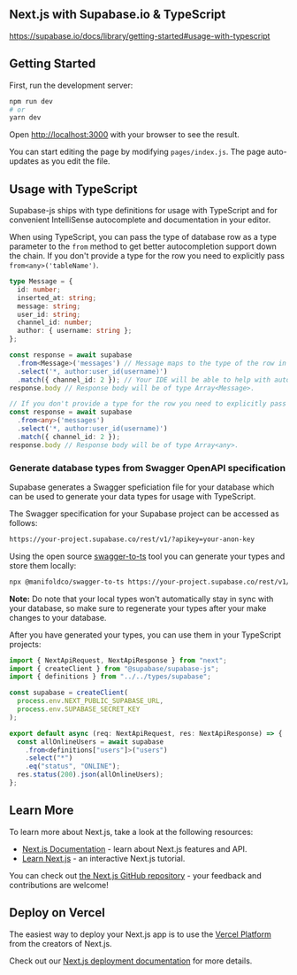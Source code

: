 ## Next.js with Supabase.io & TypeScript

https://supabase.io/docs/library/getting-started#usage-with-typescript

## Getting Started

First, run the development server:

```bash
npm run dev
# or
yarn dev
```

Open [http://localhost:3000](http://localhost:3000) with your browser to see the result.

You can start editing the page by modifying `pages/index.js`. The page auto-updates as you edit the file.

## Usage with TypeScript

Supabase-js ships with type definitions for usage with TypeScript and for convenient IntelliSense autocomplete and documentation in your editor.

When using TypeScript, you can pass the type of database row as a type parameter to the `from` method to get better autocompletion support down the chain. 
If you don't provide a type for the row you need to explicitly pass `from<any>('tableName')`.

```ts
type Message = {
  id: number;
  inserted_at: string;
  message: string;
  user_id: string;
  channel_id: number;
  author: { username: string };
};

const response = await supabase
  .from<Message>('messages') // Message maps to the type of the row in your database.
  .select('*, author:user_id(username)')
  .match({ channel_id: 2 }); // Your IDE will be able to help with automcompletion.
response.body // Response body will be of type Array<Message>.

// If you don't provide a type for the row you need to explicitly pass `from<any>('tableName')`.
const response = await supabase
  .from<any>('messages')
  .select('*, author:user_id(username)')
  .match({ channel_id: 2 });
response.body // Response body will be of type Array<any>.
```

### Generate database types from Swagger OpenAPI specification

Supabase generates a Swagger speficiation file for your database which can be used to generate your data types for usage with TypeScript.

The Swagger specification for your Supabase project can be accessed as follows:

```txt
https://your-project.supabase.co/rest/v1/?apikey=your-anon-key
```

Using the open source [swagger-to-ts](https://github.com/manifoldco/swagger-to-ts#%EF%B8%8F-reading-specs-from-remote-resource) tool you can generate your types and store them locally:

```bash
npx @manifoldco/swagger-to-ts https://your-project.supabase.co/rest/v1/?apikey=your-anon-key --output types/supabase.ts
```

**Note:** Do note that your local types won't automatically stay in sync with your database, so make sure to regenerate your types after your make changes to your database.

After you have generated your types, you can use them in your TypeScript projects:

```ts
import { NextApiRequest, NextApiResponse } from "next";
import { createClient } from "@supabase/supabase-js";
import { definitions } from "../../types/supabase";

const supabase = createClient(
  process.env.NEXT_PUBLIC_SUPABASE_URL,
  process.env.SUPABASE_SECRET_KEY
);

export default async (req: NextApiRequest, res: NextApiResponse) => {
  const allOnlineUsers = await supabase
    .from<definitions["users"]>("users")
    .select("*")
    .eq("status", "ONLINE");
  res.status(200).json(allOnlineUsers);
};
```

## Learn More

To learn more about Next.js, take a look at the following resources:

- [Next.js Documentation](https://nextjs.org/docs) - learn about Next.js features and API.
- [Learn Next.js](https://nextjs.org/learn) - an interactive Next.js tutorial.

You can check out [the Next.js GitHub repository](https://github.com/vercel/next.js/) - your feedback and contributions are welcome!

## Deploy on Vercel

The easiest way to deploy your Next.js app is to use the [Vercel Platform](https://vercel.com/import?utm_medium=default-template&filter=next.js&utm_source=create-next-app&utm_campaign=create-next-app-readme) from the creators of Next.js.

Check out our [Next.js deployment documentation](https://nextjs.org/docs/deployment) for more details.
